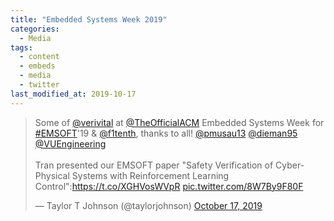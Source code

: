```yaml
---
title: "Embedded Systems Week 2019"
categories:
  - Media
tags:
  - content
  - embeds
  - media
  - twitter
last_modified_at: 2019-10-17
---
```


<blockquote class="twitter-tweet"><p lang="en" dir="ltr">Some of <a href="https://twitter.com/verivital?ref_src=twsrc%5Etfw">@verivital</a> at <a href="https://twitter.com/TheOfficialACM?ref_src=twsrc%5Etfw">@TheOfficialACM</a> Embedded Systems Week for <a href="https://twitter.com/hashtag/EMSOFT?src=hash&amp;ref_src=twsrc%5Etfw">#EMSOFT</a>&#39;19 &amp; <a href="https://twitter.com/f1tenth?ref_src=twsrc%5Etfw">@f1tenth</a>, thanks to all! <a href="https://twitter.com/pmusau13?ref_src=twsrc%5Etfw">@pmusau13</a> <a href="https://twitter.com/dieman95?ref_src=twsrc%5Etfw">@dieman95</a> <a href="https://twitter.com/VUEngineering?ref_src=twsrc%5Etfw">@VUEngineering</a><br><br>Tran presented our EMSOFT paper &quot;Safety Verification of Cyber-Physical Systems with Reinforcement Learning Control&quot;:<a href="https://t.co/XGHVosWVpR">https://t.co/XGHVosWVpR</a> <a href="https://t.co/8W7By9F80F">pic.twitter.com/8W7By9F80F</a></p>&mdash; Taylor T Johnson (@taylorjohnson) <a href="https://twitter.com/taylorjohnson/status/1184844130243006464?ref_src=twsrc%5Etfw">October 17, 2019</a></blockquote> <script async src="https://platform.twitter.com/widgets.js" charset="utf-8"></script>